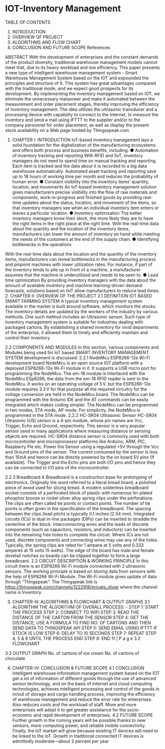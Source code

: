 # IOT-Inventory Management
TABLE OF CONTENTS
1. INTRODUCTION
2. OVERVIEW OF PROJECT
3. ALGORITHMS AND FLOW CHART 
4. CONCLUSION AND FUTURE SCOPE
References 

ABSTRACT
With the development of enterprises and the constant demands of the product
diversity, traditional warehouse management models cannot meet that, due to its
heavy workload and low efficiency. This paper presents a new type of intelligent
warehouse management system - Smart Warehouse Management System based
on the IOT and expounded the principles and structure of it. This system has
great advantages compared with the traditional mode, and we expect good
prospects for its development.
By implementing the inventory management based on IOT, we eliminate the
unnecessary manpower and make it automated between the measurement and
order placement stages, thereby improving the efficiency of inventory
management. The idea utilizes the ultrasonic transducer and a processing device
with capability to connect to the Internet, to measure the inventory and send a
mail using IFTTT to the supplier and/or to the company personnel for order
placement, as well as display the present stock availability on a Web page hosted
by Thingsspeak.com.


1. CHAPTER I: INTRODUCTION
IoT-based inventory management lays a solid foundation for the digitalization of the
manufacturing ecosystems and offers both process and business benefits, including:
● Automation of inventory tracking and reporting
With RFID and IIoT, inventory managers do not need to spend time on manual tracking
and reporting. Each item is tracked and the data about it is recorded to a big data warehouse
automatically. Automated asset tracking and reporting save up to 18 hours of working time
per month and reduces the probability of human error.
● Constant visibility into the inventory items’ quantity, location, and movements
An IoT-based inventory management solution gives manufacturers precise visibility into
the flow of raw materials and components, work-in-progress and finished goods by
providing real-time updates about the status, location, and movement of the items, so that
inventory managers see when an individual inventory item enters or leaves a particular
location.
● Inventory optimization
The better inventory managers know their stock, the more likely they are to have the right
items in the right place at the right time. With the real-time data about the quantity and the
location of the inventory items, manufacturers can lower the amount of inventory on hand
while meeting the needs of the customers at the end of the supply chain.
● Identifying bottlenecks in the operations


With the real-time data about the location and the quantity of the inventory items,
manufacturers can reveal bottlenecks in the manufacturing process and pinpoint machines
with lower utilization rates. For instance, if part of the inventory tends to pile up in front
of a machine, a manufacturer assumes that the machine is underutilized and needs to be
seen to.
● Lead time optimization
By providing inventory managers with the data about the amount of available inventory
and machine learning-driven demand forecasts, solutions based on IIoT allow
manufacturers to reduce lead times.
2. CHAPTER II: OVERVIEW OF THE PROJECT
2.1 DEFINITION IOT BASED SMART FARMING SYSTEM
A typical inventory management system available in the market is built around
software, which monitors the stocks. The inventory details are updated by the workers of
the industry by various methods. One such method includes an Ultrasonic sensor. Such
type of Inventory management system is suitable for industries dealing with packaged
cartons. By establishing a shared inventory for vivid departments of the enterprise, it
allowed them to timely and efficiently maintain and control their inventory 


2.2 COMPONENTS AND MODULES
In this section, various components and Modules being used for IoT based
SMART INVENTORY MANAGEMENT SYSTEM development is discussed:
2.2.1 NodeMcu ESP8266-12e Wi-Fi development board
NodeMcu is an open source IOT platform with a deployed ESP8266-12e Wi-Fi
module in it. It supports a USB micro port for programming the NodeMcu. The em-18
module is interfaced with the NodeMcu ESp8266, the data from the em-18 RFID reader
is sent to the NodeMcu. It works on an operating voltage of 5 V, but the ESP8266-12e
module requires 3.3 V for that purpose all the required circuitry for the voltage
conversion are held in the NodeMcu board. The NodeMcu can be programmed with the
Arduino IDE and the AT commands can be easily integrated which makes coding
simpler. The NodeMcu can be programmed in two modes, STA mode, AP mode. For
simplicity, the NodeMcu is programmed in the STA mode.
2.2.2 HC-SR04 Ultrasonic Sensor
HC-SR04 Ultrasonic (US) sensor is a 4-pin module, whose pin names are Vcc,
Trigger, Echo and Ground, respectively. This sensor is a very popular sensor used in
many applications where measuring distance or sensing objects are required. HC-SR04
distance sensor is commonly used with both microcontroller and microprocessor
platforms like Arduino, ARM, PIC, Raspberry Pie etc.
Power the Sensor using a regulated +5V through the Vcc and Ground pins of the sensor.
The current consumed by the sensor is less than 15mA and hence can be directly powered
by the on board 5V pins (If available). The Trigger and the Echo pins are both I/O pins
and hence they can be connected to I/O pins of the microcontroller.


2.2.3 Breadboard
A Breadboard is a construction base for prototyping of electronics. Originally the
word referred to a literal bread board, a polished piece of wood used for slicing bread. A
modern solderless breadboard socket consists of a perforated block of plastic with
numerous tin-plated phosphor bronze or nickel silver alloy spring clips under the
perforations. The clips are often called tie points or contact points. The number of tie points
is often given in the specification of the breadboard.
The spacing between the clips (lead pitch) is typically 0.1 inches (2.54 mm). Integrated
circuits (ICs) in dual in-line packages (DIPs) can be inserted to straddle the centerline of
the block. Interconnecting wires and the leads of discrete components (such as capacitors,
resistors, and inductors) can be inserted into the remaining free holes to complete the
circuit. Where ICs are not used, discrete components and connecting wires may use any of
the holes. Typically, the spring clips are rated for 1 ampere at 5 volts and 0.333 amperes at
15 volts (5 watts). The edge of the board has male and female dovetail notches so boards
can be clipped together to form a large breadboard.
2.3 CIRCUIT DESCRIPTION & WORKING PRINCIPLE
In this circuit there is an ESP8266 Wi-Fi module connected with 2 ultrasonic sensors. The
working principle is based on storing data from sensors with the help of ESP8266 Wi-Fi
Module. The Wi-Fi module gives update of data through “Thingspeak”. The Thingspeak
link is https://thingspeak.com/channels/1222918/private_show where the channel name is
Inventory. 


3. CHAPTER-III: ALGORITHMS & FLOWCHART &
OUTPUT GRAPHS
3.1 ALGORITHM
THE ALGORITHM OF OVERALL PROCESS: -
STEP 1: START THE PROCESS
STEP 2: CONNECT TO WIFI
STEP 3: READ THE DISTANCE OF THE CARTON FROM THE SENSOR
STEP 4: GET THE DISTANCE; USE A FORMULA TO FIND NO. OF CARTONS AND THEN
SEND DATA TO THINGSPEAK API
STEP 5: SEND EMAIL USING IFTTT IF STOCK IS LOW
STEP 6: DELAY TO 10 SECONDS
STEP 7: REPEAT STEP 4, 5 & 6 UNTIL THE PROCESS END
STEP 8: END
11 | P a g e
3.2 FLOWCHART


3.3 OUTPUT GRAPH
No. of cartons of ice cream
No. of cartons of chocolate


4. CHAPTER-IV: CONCLUSION & FUTURE SCOPE
4.1 CONCLUSION
Intelligent warehouse information management system based on the IOT get a lot
of information of different goods through the use of advanced sensor technology, and on
the basis of Internet and cloud computing technologies, achieves intelligent processing and
control of the goods in in/out of storage and cargo handling process, improving the
efficiency of warehouse management and reduce the error rate for enterprises. Also reduces
costs and the workload of staff. More and more enterprises will adopt it to get greater
assistance for the socio-economic and rapid development of enterprises.
4.2 FUTURE SCOPE
Further growth in the coming years will be possible thanks to new sensors,
more computing power, and reliable mobile connectivity. Finally, the IoT market
will grow because existing IT devices will need to be linked to the IoT. Growth in
traditional connected IT devices is admittedly moderate—about 2 percent per year
